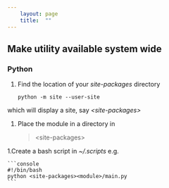 ```yaml
---
    layout: page
    title:  ""
---
```


## Make utility available system wide

### Python

1. Find the location of your *site-packages* directory
    ```console
    python -m site --user-site
    ```
which will display a site, say *\<site-packages>*

1. Place the module in a directory in

    > \<site-packages>

1.Create a bash script in *~/.scripts* e.g.

    ```console
    #!/bin/bash
    python <site-packages><module>/main.py
    ```
